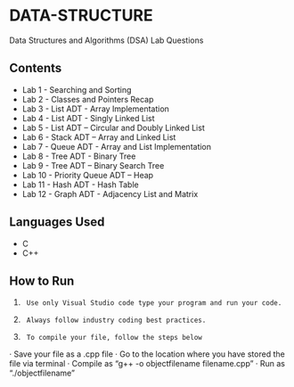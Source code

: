 # DATA-STRUCTURE
Data Structures and Algorithms (DSA) Lab Questions


## Contents

- Lab 1 - Searching and Sorting
- Lab 2 - Classes and Pointers Recap
- Lab 3 - List ADT - Array Implementation
- Lab 4 - List ADT - Singly Linked List
- Lab 5 - List ADT – Circular and Doubly Linked List
- Lab 6 - Stack ADT – Array and Linked List
- Lab 7 - Queue ADT - Array and List Implementation
- Lab 8 - Tree ADT - Binary Tree
- Lab 9 - Tree ADT – Binary Search Tree
- Lab 10 - Priority Queue ADT – Heap
- Lab 11 - Hash ADT - Hash Table
- Lab 12 - Graph ADT - Adjacency List and Matrix


## Languages Used

- C
- C++ 

## How to Run
1.      Use only Visual Studio code type your program and run your code.
2.      Always follow industry coding best practices.
3.      To compile your file, follow the steps below
·         Save your file as a .cpp file
·         Go to the location where you have stored the file via terminal
·         Compile as “g++ -o objectfilename filename.cpp”
·         Run as “./objectfilename”


